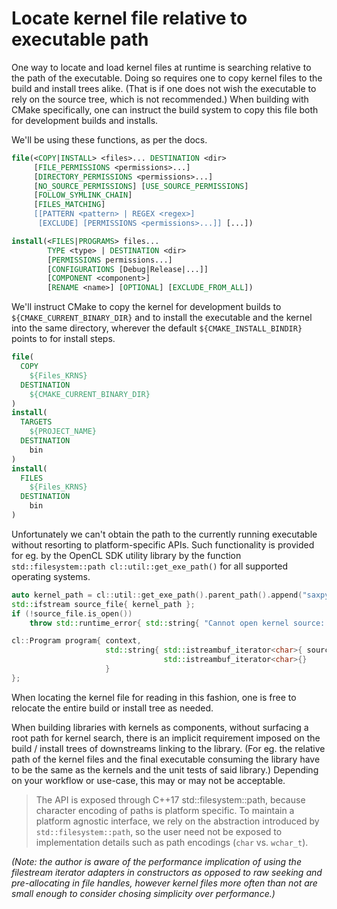 # Locate kernel file relative to executable path

One way to locate and load kernel files at runtime is searching relative to the path of the executable. Doing so requires one to copy kernel files to the build and install trees alike. (That is if one does not wish the executable to rely on the source tree, which is not recommended.) When building with CMake specifically, one can instruct the build system to copy this file both for development builds and installs.

We'll be using these functions, as per the docs.

```cmake
file(<COPY|INSTALL> <files>... DESTINATION <dir>
     [FILE_PERMISSIONS <permissions>...]
     [DIRECTORY_PERMISSIONS <permissions>...]
     [NO_SOURCE_PERMISSIONS] [USE_SOURCE_PERMISSIONS]
     [FOLLOW_SYMLINK_CHAIN]
     [FILES_MATCHING]
     [[PATTERN <pattern> | REGEX <regex>]
      [EXCLUDE] [PERMISSIONS <permissions>...]] [...])

install(<FILES|PROGRAMS> files...
        TYPE <type> | DESTINATION <dir>
        [PERMISSIONS permissions...]
        [CONFIGURATIONS [Debug|Release|...]]
        [COMPONENT <component>]
        [RENAME <name>] [OPTIONAL] [EXCLUDE_FROM_ALL])
```

We'll instruct CMake to copy the kernel for development builds to `${CMAKE_CURRENT_BINARY_DIR}` and to install the executable and the kernel into the same directory, wherever the default `${CMAKE_INSTALL_BINDIR}` points to for install steps.

```cmake
file(
  COPY
    ${Files_KRNS}
  DESTINATION
    ${CMAKE_CURRENT_BINARY_DIR}
)
install(
  TARGETS
    ${PROJECT_NAME}
  DESTINATION
    bin
)
install(
  FILES
    ${Files_KRNS}
  DESTINATION
    bin
)
```

Unfortunately we can't obtain the path to the currently running executable without resorting to platform-specific APIs. Such functionality is provided for eg. by the OpenCL SDK utility library by the function `std::filesystem::path cl::util::get_exe_path()` for all supported operating systems.

```c++
auto kernel_path = cl::util::get_exe_path().parent_path().append("saxpy.cl");
std::ifstream source_file{ kernel_path };
if (!source_file.is_open())
    throw std::runtime_error{ std::string{ "Cannot open kernel source: " } + kernel_path.generic_string() };

cl::Program program{ context,
                     std::string{ std::istreambuf_iterator<char>{ source_file },
                                  std::istreambuf_iterator<char>{}
                     }
};
```

When locating the kernel file for reading in this fashion, one is free to relocate the entire build or install tree as needed.

When building libraries with kernels as components, without surfacing a root path for kernel search, there is an implicit requirement imposed on the build / install trees of downstreams linking to the library. (For eg. the relative path of the kernel files and the final executable consuming the library have to be the same as the kernels and the unit tests of said library.) Depending on your workflow or use-case, this may or may not be acceptable.

> The API is exposed through C++17 std::filesystem::path, because character encoding of paths is platform specific. To maintain a platform agnostic interface, we rely on the abstraction introduced by `std::filesystem::path`, so the user need not be exposed to implementation details such as path encodings (`char` vs. `wchar_t`).

_(Note: the author is aware of the performance implication of using the filestream iterator adapters in constructors as opposed to raw seeking and pre-allocating in file handles, however kernel files more often than not are small enough to consider chosing simplicity over performance.)_